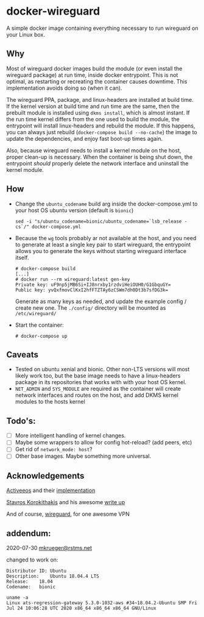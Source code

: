 # docker-wireguard

A simple docker image containing everything necessary to run wireguard on your Linux box.

## Why
Most of wireguard docker images build the module (or even install the wireguard package) at run time, inside docker entrypoint. This is not optimal, as restarting or recreating the container causes downtime. This implementation avoids doing so (when it can). 

The wireguard PPA, package, and linux-headers are installed at build time. If the kernel version at build time and run time are the same, then the prebuilt module is installed using `dkms install`, which is almost instant. If the run time kernel differs from the one used to build the module, the entrypoint will install linux-headers and rebuild the module. If this happens, you can always just rebuild (`docker-compose build --no-cache`) the image to update the dependencies, and enjoy fast boot-up times again.

Also, because wireguard needs to install a kernel module on the host, proper clean-up is necessary. When the container is being shut down, the entrypoint _should_ properly delete the network interface and uninstall the kernel module.

## How
- Change the `ubuntu_codename` build arg inside the docker-compose.yml to your host OS ubuntu version (default is `bionic`)
    ```
    sed -i "s/ubuntu_codename=bionic/ubuntu_codename=`lsb_release -cs`/" docker-compose.yml
    ```
- Because the `wg` tools probably ar not available at the host, and you need to generate at least a single key pair to start wireguard, the entrypoint allows you to generate the keys without starting wireguard interface itself. 
    ```
    # docker-compose build
    [...]
    # docker run --rm wireguard:latest gen-key
    Private key: uF9np5jMB6Si+IJ8nrxby1rzdviHeiOUH0/G1GbquGY=
    Public key: yvQxfmovClKxI2hfFTZTAy6zCSWm7dh0Dt3b7sfDG3k=
    ```
    Generate as many keys as needed, and update the example config / create new one. The `./config/` directory will be mounted as `/etc/wireguard/`

- Start the container:
    ```
    # docker-compose up
    ```
## Caveats
- Tested on ubuntu xenial and bionic. Other non-LTS versions will most likely work too, but the base image needs to have a linux-headers package in its repositories that works with with your host OS kernel.
- `NET_ADMIN` and `SYS_MODULE` are required as the container will create network interfaces and routes on the host, and add DKMS kernel modules to the hosts kernel

## Todo's:
- [ ] More intelligent handling of kernel changes.
- [ ] Maybe some wrappers to allow for config hot-reload? (add peers, etc)
- [ ] Get rid of `network_mode: host`?
- [ ] Other base images. Maybe something more universal.

## Acknowledgements
[Activeeos](https://github.com/activeeos) and their [implementation](https://github.com/activeeos/wireguard-docker)

[Stavros Korokithakis](https://www.stavros.io) and his awesome [write up](https://www.stavros.io/posts/how-to-configure-wireguard/)

And of course, [wireguard](https://www.wireguard.com/), for one awesome VPN


## addendum:

2020-07-30 mkrueger@rstms.net

changed to work on:
```
Distributor ID:	Ubuntu
Description:	Ubuntu 18.04.4 LTS
Release:	18.04
Codename:	bionic
```
```
uname -a
Linux ats-regression-gateway 5.3.0-1032-aws #34~18.04.2-Ubuntu SMP Fri Jul 24 10:06:28 UTC 2020 x86_64 x86_64 x86_64 GNU/Linux
```
